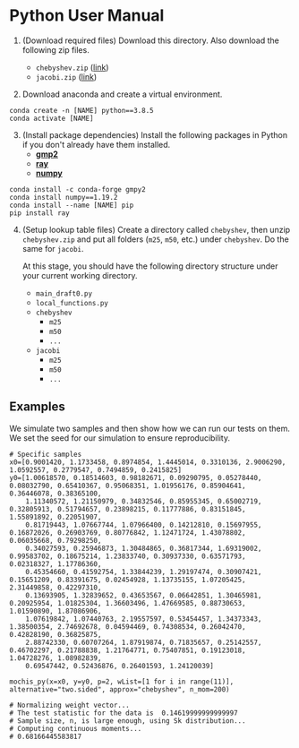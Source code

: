 # Python User Manual

1. (Download required files) Download this directory. Also download the following zip files.
    - `chebyshev.zip` ([link](https://www.dropbox.com/s/t2ml80d3pl6p83q/chebyshev.zip?dl=0))
    - `jacobi.zip` ([link](https://www.dropbox.com/s/2envgy7q99ntkmj/jacobi.zip?dl=0))

2. Download anaconda and create a virtual environment.
```
conda create -n [NAME] python==3.8.5
conda activate [NAME]
```

3. (Install package dependencies) Install the following packages in Python if you don't already have them installed. 
    - [**gmp2**](https://pypi.org/project/gmpy2/)
    - [**ray**](https://docs.ray.io/en/latest/installation.html)
    - [**numpy**](https://numpy.org/)
    
```
conda install -c conda-forge gmpy2
conda install numpy==1.19.2
conda install --name [NAME] pip
pip install ray
```

4. (Setup lookup table files) Create a directory called `chebyshev`, then unzip `chebyshev.zip` and put all folders (`m25`, `m50`, etc.) under `chebyshev`. Do the same for `jacobi`.  

    At this stage, you should have the following directory structure under your current working directory.

    - `main_draft0.py`
    - `local_functions.py`
    - `chebyshev`
        - `m25`
        - `m50`
        - `...`
    - `jacobi` 
        - `m25`
        - `m50`
        - `...`

## Examples

We simulate two samples and then show how we can run our tests on them. We set the seed for our simulation to ensure reproducibility.

```
# Specific samples
x0=[0.9001420, 1.1733458, 0.8974854, 1.4445014, 0.3310136, 2.9006290, 1.0592557, 0.2779547, 0.7494859, 0.2415825]
y0=[1.00618570, 0.18514603, 0.98182671, 0.09290795, 0.05278440, 0.08032790, 0.65410367, 0.95068351, 1.01956176, 0.85904641, 0.36446078, 0.38365100,
    1.11340572, 1.21150979, 0.34832546, 0.85955345, 0.65002719, 0.32805913, 0.51794657, 0.23898215, 0.11777886, 0.83151845, 1.55891892, 0.22051907,
    0.81719443, 1.07667744, 1.07966400, 0.14212810, 0.15697955, 0.16872026, 0.26903769, 0.80776842, 1.12471724, 1.43078802, 0.06035668, 0.79298250,
    0.34027593, 0.25946873, 1.30484865, 0.36817344, 1.69319002, 0.99583702, 0.18675214, 1.23833740, 0.30937330, 0.63571793, 0.02318327, 1.17786360,
    0.45354660, 0.41592754, 1.33844239, 1.29197474, 0.30907421, 0.15651209, 0.83391675, 0.02454928, 1.13735155, 1.07205425, 2.31449858, 0.42297310,
    0.13693905, 1.32839652, 0.43653567, 0.06642851, 1.30465981, 0.20925954, 1.01825304, 1.36603496, 1.47669585, 0.88730653, 1.01590890, 1.87086906,
    1.07619842, 1.07440763, 2.19557597, 0.53454457, 1.34373343, 1.38500354, 2.74692678, 0.04594469, 0.74308534, 0.26042470, 0.42828190, 0.36825875,
    2.88742330, 0.60707264, 1.87919874, 0.71835657, 0.25142557, 0.46702297, 0.21788838, 1.21764771, 0.75407851, 0.19123018, 1.04728276, 1.08982839,
    0.69547442, 0.52436876, 0.26401593, 1.24120039]
```

```
mochis_py(x=x0, y=y0, p=2, wList=[1 for i in range(11)], alternative="two.sided", approx="chebyshev", n_mom=200)

# Normalizing weight vector...
# The test statistic for the data is  0.14619999999999997
# Sample size, n, is large enough, using Sk distribution...
# Computing continuous moments...
# 0.68166445583817
```



